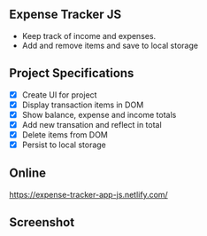 ## Expense Tracker JS

* Keep track of income and expenses. 
* Add and remove items and save to local storage

## Project Specifications

* [x] Create UI for project
* [x] Display transaction items in DOM
* [x] Show balance, expense and income totals
* [x] Add new transation and reflect in total
* [x] Delete items from DOM
* [x] Persist to local storage

## Online
https://expense-tracker-app-js.netlify.com/

## Screenshot
